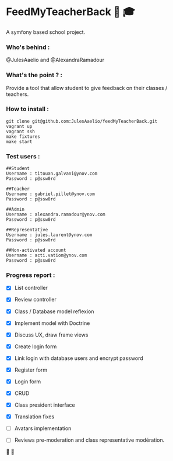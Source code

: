 FeedMyTeacherBack :briefcase: :mortar_board:
=================
A symfony based school project. 

### Who's behind  : 
@JulesAaelio and @AlexandraRamadour

### What's the point ? : 
Provide a tool that allow student to give feedback on their classes / teachers. 

### How to install :
```
git clone git@github.com:JulesAaelio/feedMyTeacherBack.git
vagrant up
vagrant ssh
make fixtures
make start 
```

### Test users : 
``` 
##Student 
Username : titouan.galvani@ynov.com
Password : p@ssw0rd
```
``` 
##Teacher 
Username : gabriel.pillet@ynov.com
Password : p@ssw0rd
```
``` 
##Admin 
Username : alexandra.ramadour@ynov.com
Password : p@ssw0rd
```

``` 
##Representative
Username : jules.laurent@ynov.com
Password : p@ssw0rd
```

``` 
##Non-activated account
Username : acti.vation@ynov.com
Password : p@ssw0rd
```

### Progress report : 
- [X] List controller
- [X] Review controller 
- [X] Class / Database model reflexion 
- [X] Implement model with Doctrine 
- [X] Discuss UX, draw frame views
- [X] Create login form 
- [X] Link login with database users and encrypt password 
- [X] Register form 
- [X] Login form
- [X] CRUD 
- [X] Class president interface 
- [X] Translation fixes
- [ ] Avatars implementation
- [ ] Reviews pre-moderation and class representative modération. 


:clap: :clap:

